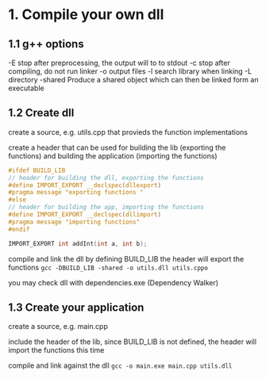 # 1. Compile your own dll

## 1.1 g++ options
-E      stop after preprocessing, the output will to to stdout
-c      stop after compiling, do not run linker
-o      output files
-l      search library when linking
-L      directory
-shared Produce a shared object which can then be linked form an executable

## 1.2 Create dll
create a source, e.g. utils.cpp that provieds the function implementations

create a header that can be used for building the lib (exporting the functions) and building the application (importing the functions) 

```C
#ifdef BUILD_LIB
// header for building the dll, exporting the functions
#define IMPORT_EXPORT __declspec(dllexport)
#pragma message "exporting functions "
#else
// header for building the app, importing the functions
#define IMPORT_EXPORT __declspec(dllimport)
#pragma message "importing functions"
#endif

IMPORT_EXPORT int addInt(int a, int b);
```
compile and link the dll
by defining BUILD_LIB the header will export the functions
`gcc -DBUILD_LIB -shared -o utils.dll utils.cppo`

you may check dll with dependencies.exe (Dependency Walker)

## 1.3 Create your application
create a source, e.g. main.cpp

include the header of the lib, since BUILD_LIB is not defined, the header will import the functions this time

compile and link against the dll
`gcc -o main.exe main.cpp utils.dll`
